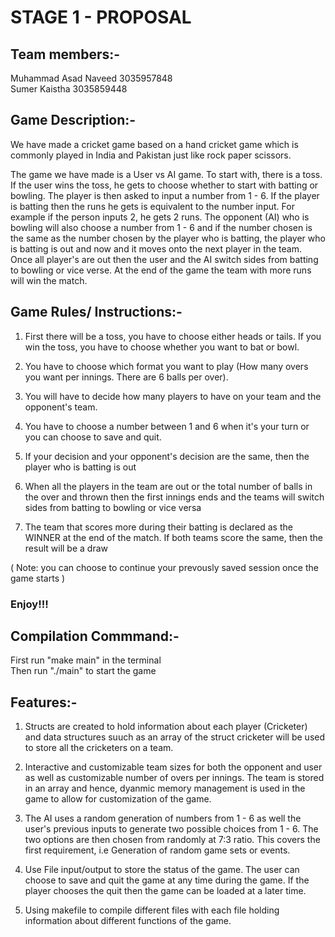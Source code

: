 # STAGE 1 - PROPOSAL

## Team members:-

Muhammad Asad Naveed 3035957848   
Sumer Kaistha 3035859448  

## Game Description:-

We have made a cricket game based on a hand cricket game which is commonly played in India and Pakistan just like rock paper scissors. 

The game we have made is a User vs AI game. To start with, there is a toss. If the user wins the toss, he gets to choose whether to start with batting or bowling. The player is then asked to input a number from 1 - 6. If the player is batting then the runs he gets is equivalent to the number input. For example if the person inputs 2, he gets 2 runs. The opponent (AI) who is bowling will also choose a number from 1 - 6 and if the number chosen is the same as the number chosen by the player who is batting, the player who is batting is out and now and it moves onto the next player in the team. Once all player's are out then the user and the AI switch sides from batting to bowling or vice verse. At the end of the game the team with more runs will win the match.



## Game Rules/ Instructions:-

1. First there will be a toss, you have to choose either heads or tails. If you win the toss, you have to choose whether you want to bat or bowl.

2. You have to choose which format you want to play (How many overs you want per innings. There are 6 balls per over).

3. You will have to decide how many players to have on your team and the opponent's team.  

4. You have to choose a number between 1 and 6 when it's your turn or you can choose to save and quit.

5. If your decision and your opponent's decision are the same, then the player who is batting is out

6. When all the players in the team are out or the total number of balls in the over and thrown then the first innings ends and the teams will switch sides from batting to bowling or vice versa

7. The team that scores more during their batting is declared as the WINNER at the end of the match. If both teams score the same, then the result will be a draw

( Note: you can choose to continue your prevously saved session once the game starts )

### Enjoy!!!


## Compilation Commmand:-

First run "make main" in the terminal     
Then run "./main" to start the game


## Features:-

1. Structs are created to hold information about each player (Cricketer) and data structures suuch as an array of the struct cricketer will be used to store all the cricketers on a team.

2. Interactive and customizable team sizes for both the opponent and user as well as customizable number of overs per innings. The team is stored in an array and hence, dyanmic memory management is used in the game to allow for customization of the game. 

3. The AI uses a random generation of numbers from 1 - 6 as well the user's previous inputs to generate two possible choices from 1 - 6. The two options are then chosen from randomly at 7:3 ratio. This covers the first requirement, i.e Generation of random game sets or events.

4. Use File input/output to store the status of the game. The user can choose to save and quit the game at any time during the game. If the player chooses the quit then the game can be loaded at a later time.  

5. Using makefile to compile different files with each file holding information about different functions of the game.
